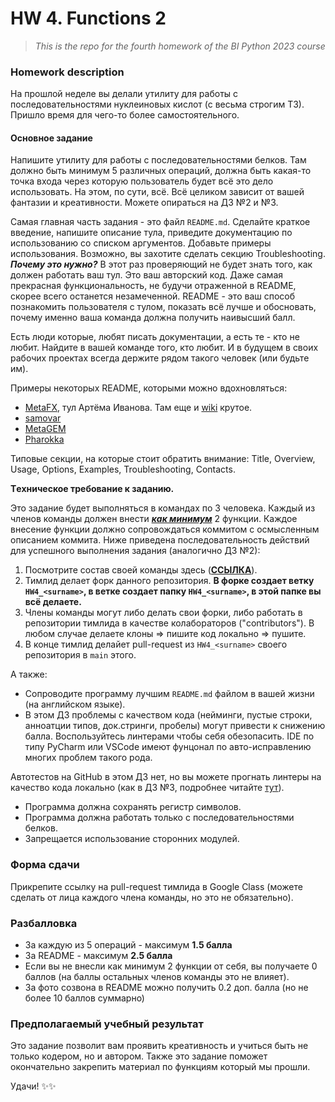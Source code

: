 # HW 4. Functions 2
> *This is the repo for the fourth homework of the BI Python 2023 course*

### Homework description

На прошлой неделе вы делали утилиту для работы с последовательностями нуклеиновых кислот (с весьма строгим ТЗ). Пришло время для чего-то более самостоятельного. 

#### Основное задание


Напишите утилиту для работы с последовательностями белков. Там должно быть минимум 5 различных операций, должна быть какая-то точка входа через которую пользователь будет всё это дело использовать. На этом, по сути, всё. Всё целиком зависит от вашей фантазии и креативности. Можете опираться на ДЗ №2 и №3. 

Самая главная часть задания - это файл `README.md`. Сделайте краткое введение, напишите описание тула, приведите документацию по использованию со списком аргументов. Добавьте примеры использования. Возможно, вы захотите сделать секцию Troubleshooting. ***Почему это нужно?*** В этот раз проверяющий не будет знать того, как должен работать ваш тул. Это ваш авторский код. Даже самая прекрасная функциональность, не будучи отраженной в README, скорее всего останется незамеченной. README - это ваш способ познакомить пользователя с тулом, показать всё лучше и обосновать, почему именно ваша команда должна получить наивысший балл. 

Есть люди которые, любят писать документации, а есть те - кто не любит. Найдите в вашей команде того, кто любит. И в будущем в своих рабочих проектах всегда держите рядом такого человек (или будьте им). 

Примеры некоторых README, которыми можно вдохновляться:

- [MetaFX](https://github.com/ctlab/metafx), тул Артёма Иванова. Там еще и [wiki](https://github.com/ctlab/metafx/wiki) крутое.
- [samovar](https://github.com/nvaulin/samovar)
- [MetaGEM](https://github.com/franciscozorrilla/metaGEM)
- [Pharokka](https://github.com/gbouras13/pharokka)

Типовые секции, на которые стоит обратить внимание: Title, Overview, Usage, Options, Examples, Troubleshooting, Contacts.

**Tехническое требование к заданию.**

Это задание будет выполняться в командах по 3 человека. Каждый из членов команды должен внести <ins>***как минимум***</ins> 2 функции. Каждое внесение функции должно сопровождаться коммитом с осмысленным описанием коммита. Ниже приведена последовательность действий для успешного выполнения задания (аналогично ДЗ №2):

1. Посмотрите состав своей команды здесь ([**ССЫЛКА**](https://docs.google.com/spreadsheets/d/1KMBBBu8LqauRpDJb0v1ldPwpvzNn8-KakcHexAcqLsE/edit?usp=sharing)). 
2. Тимлид делает форк данного репозитория. **В форке создает ветку `HW4_<surname>`, в ветке создает папку `HW4_<surname>`, в этой папке вы всё делаете.**
3. Члены команды могут либо делать свои форки, либо работать в репозитории тимлида в качестве колабораторов ("contributors"). В любом случае делаете клоны => пишите код локально => пушите.
4. В конце тимлид делайет pull-request из `HW4_<surname>` своего репозитория в `main` этого.


А также:
- Сопроводите программу лучшим `README.md` файлом в вашей жизни (на английском языке).
- В этом ДЗ проблемы с качеством кода (нейминги, пустые строки, анноатции типов, док.стринги, пробелы) могут привести к снижению балла. Воспользуйтесь линтерами чтобы себя обезопасить. IDE по типу PyCharm или VSCode имеют фунцонал по авто-исправлению многих проблем такого рода. 

Автотестов на GitHub в этом ДЗ нет, но вы можете прогнать линтеры на качество кода локально (как в ДЗ №3, подробнее читайте [тут](https://plausible-cannon-091.notion.site/Code-auto-checks-02b2ea69c1d545fca07b50ce5933ed5f?pvs=4)). 

- Программа должна сохранять регистр символов.
- Программа должна работать только с последовательностями белков.
- Запрещается использование сторонних модулей.


### Форма сдачи

Прикрепите ссылку на pull-request тимлида в Google Class (можете сделать от лица каждого члена команды, но это не обязательно).


### Pазбалловка

- За каждую из 5 операций - максимум **1.5 балла**
- За README - максимум **2.5 балла**
- Если вы не внесли как минимум 2 функции от себя, вы получаете 0 баллов (на баллы остальных членов команды это не влияет).
- За фото созвона в README можно получить 0.2 доп. балла (но не более 10 баллов суммарно)



### **Предполагаемый учебный результат**

Это задание позволит вам проявить креативность и учиться быть не только кодером, но и автором. Также это задание поможет окончательно закрепить материал по функциям который мы прошли.

Удачи! ✨✨

